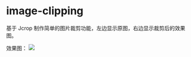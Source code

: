 # image-clipping
基于 Jcrop 制作简单的图片裁剪功能，左边显示原图，右边显示裁剪后的效果图。

效果图：
![](https://github.com/wind-stone/image-clipping/raw/master/image-clipping.gif)  